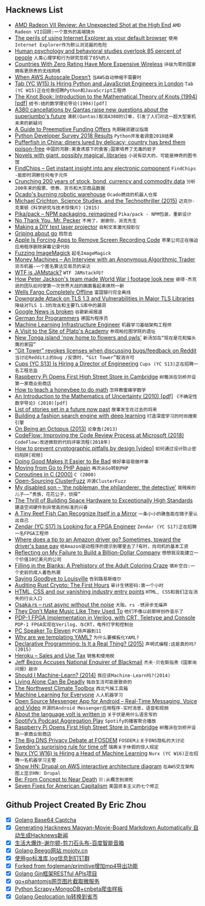 ## Hacknews List


- [AMD Radeon VII Review: An Unexpected Shot at the High End](https://www.anandtech.com/show/13923/the-amd-radeon-vii-review)  `AMD Radeon VII回顾:一个意外的高端镜头`
- [The perils of using Internet Explorer as your default browser](https://techcommunity.microsoft.com/t5/Windows-IT-Pro-Blog/The-perils-of-using-Internet-Explorer-as-your-default-browser/ba-p/331732)  `使用Internet Explorer作为默认浏览器的危险`
- [Human psychology and behavioral studies overlook 85 percent of people](https://www.sapiens.org/culture/weird-cultures-human-nature/)  `人类心理学和行为研究忽视了85%的人`
- [Countries With Zero Rating Have More Expensive Wireless](https://www.eff.org/deeplinks/2019/02/countries-zero-rating-have-more-expensive-wireless-broadband-countries-without-it)  `评级为零的国家拥有更昂贵的无线网络`
- [When AWS Autoscale Doesn’t](https://segment.com/blog/when-aws-autoscale-doesn-t/)  `当AWS自动伸缩不需要时`
- [Tab (YC W15) Is Hiring Python and JavaScript Engineers in London](https://jobs.tab.travel)  `Tab (YC W15)正在伦敦招聘Python和JavaScript工程师`
- [The Knot Book: Introduction to the Mathematical Theory of Knots (1994) [pdf]](http://math.harvard.edu/~ctm/home/text/books/adams/knot_book/knot_book.pdf)  `结书:结的数学理论导论(1994)[pdf]`
- [A380 cancellations by Qantas raise new questions about the superjumbo&#39;s future](https://edition.cnn.com/2019/02/07/business/qantas-airbus-a380/index.html)  `澳航(Qantas)取消A380的订单，引发了人们对这一超大型客机未来的新疑问`
- [A Guide to Preemptive Funding Offers](https://blog.ycombinator.com/a-strategic-guide-to-preemptive-funding-offers/)  `先期融资建议指南`
- [Python Developer Survey 2018 Results](https://www.jetbrains.com/research/python-developers-survey-2018/)  `Python开发者调查2018结果`
- [Pufferfish in China: diners lured by delicacy; country has bred them poison-free](https://www.scmp.com/lifestyle/food-drink/article/2185125/pufferfish-china-beijing-diners-lured-delicacy-now-country-has)  `中国的河豚:美食诱惑下的食客;国家培养了无毒的蚊子`
- [Novels with giant, possibly magical, libraries](https://www.charlieharrington.com/novels-with-libraries)  `小说有巨大的，可能是神奇的图书馆`
- [FindChips – Get instant insight into any electronic component](https://www.findchips.com/)  `FindChips -能即时洞察任何电子元件`
- [Crunching 200 years of stock, bond, currency and commodity data](https://www.bloomberg.com/opinion/articles/2019-02-07/eternal-market-patience-offers-eternal-rewards)  `分析200年来的股票、债券、货币和大宗商品数据`
- [Ocado&#39;s burning robotic warehouse](https://www.bbc.co.uk/news/technology-47160448)  `Ocado燃烧的机器人仓库`
- [Michael Crichton, Science Studies, and the Technothriller (2015)](http://histscifi.com/essays/radin/technothriller)  `迈克尔·克莱顿《科学研究与技术惊悚片》(2015)`
- [Pika/pack – NPM packaging, reimagined](https://www.pikapkg.com/blog/introducing-pika-pack/)  `Pika/pack - NPM包装，重新设计`
- [No Thank You, Mr. Pecker](https://medium.com/@jeffreypbezos/no-thank-you-mr-pecker-146e3922310f)  `不用了，谢谢你，派克先生`
- [Making a DIY text laser projector](https://habr.com/en/post/438618/)  `自制文本激光投影仪`
- [Griping about go](https://https.www.google.com.tedunangst.com/flak/post/griping-about-go)  `抱怨去`
- [Apple Is Forcing Apps to Remove Screen Recording Code](https://techcrunch.com/2019/02/07/apple-glassbox-apps/)  `苹果公司正在强迫应用程序删除屏幕记录代码`
- [Fuzzing ImageMagick](https://alexgaynor.net/2019/feb/05/notes-fuzzing-imagemagick-graphicsmagick/)  `起毛ImageMagick`
- [Money Machines – An Interview with an Anonymous Algorithmic Trader](https://logicmag.io/06-money-machines/)  `货币机器-一个匿名算法交易员的采访`
- [WTF is JAMstack?](https://jamstack.wtf/)  `WTF JAMstack吗?`
- [How Peter Jackson&#39;s team made World War I footage look new](https://www.recode.net/2018/12/15/18141509/peter-jackson-wwi-world-war-they-shall-not-grow-old-documentary-kara-swisher-recode-decode-podcast)  `彼得·杰克逊的团队如何使第一次世界大战的画面看起来焕然一新`
- [Wells Fargo Completely Offline](item?id=19108115)  `富国银行完全离线`
- [Downgrade Attack on TLS 1.3 and Vulnerabilities in Major TLS Libraries](https://www.nccgroup.trust/us/about-us/newsroom-and-events/blog/2019/february/downgrade-attack-on-tls-1.3-and-vulnerabilities-in-major-tls-libraries/)  `降级对TLS 1.3的攻击和主要TLS库中的漏洞`
- [Google News is broken](https://char.gd/blog/2019/google-news-is-broken)  `谷歌新闻报道`
- [German for Programmers](https://wickedchicken.github.io/post/german-for-programmers/)  `德国为程序员`
- [Machine Learning Infrastructure Engineer](https://angel.co/crowdai/jobs/496298-machine-learning-infrstructure-engineer)  `机器学习基础架构工程师`
- [A Visit to the Site of Plato&#39;s Academy](https://www.nytimes.com/2019/02/06/opinion/athens-plato-academy.html)  `参观柏拉图学院的遗址`
- [New Tonga island &#39;now home to flowers and owls&#39;](https://www.bbc.co.uk/news/world-asia-47153797)  `新汤加岛“现在是花和猫头鹰的家园”`
- [“Git Tower” revokes licenses when discussing bugs/feedback on Reddit](https://www.reddit.com/r/git/comments/ao1q7t/care_git_tower_revokes_licenses_when_discussing/)  `当讨论Reddit上的bug /反馈时，“Git Tower”取消许可`
- [Cups (YC S13) Is Hiring a Director of Engineering](item?id=19107209)  `Cups (YC S13)正在招聘一名工程总监`
- [Raspberry Pi Opens First High Street Store in Cambridge](https://www.bbc.co.uk/news/uk-england-cambridgeshire-47143411)  `树莓派在剑桥开设第一家商业街商店`
- [How to teach a honeybee to do math](https://www.pbs.org/newshour/science/how-to-teach-a-honeybee-to-do-math)  `怎样教蜜蜂学数学`
- [An Introduction to the Mathematics of Uncertainty (2010) [pdf]](https://www.creighton.edu/fileadmin/user/CCAS/programs/fuzzy_math/docs/MOU.pdf)  `《不确定性数学导论》(2010)[pdf]`
- [List of stories set in a future now past](https://en.wikipedia.org/wiki/List_of_stories_set_in_a_future_now_past)  `故事发生在过去的将来`
- [Building a fashion search engine with deep learning](https://blog.floydhub.com/similar-fashion-images/)  `打造深度学习的时尚搜索引擎`
- [On Being an Octopus (2013)](http://bostonreview.net/books-ideas/peter-godfrey-smith-being-octopus)  `论章鱼(2013)`
- [CodeFlow: Improving the Code Review Process at Microsoft (2018)](https://queue.acm.org/detail.cfm?id=3292420)  `CodeFlow:改进微软的代码评审流程(2018年)`
- [How to prevent cryptographic pitfalls by design [video]](https://fosdem.org/2019/schedule/event/crypto_pitfalls/)  `如何通过设计防止密码陷阱[视频]`
- [Doing Good Makes It Easier to Be Bad](http://nautil.us/blog/-why-doing-good-makes-it-easier-to-be-bad)  `做好事容易做坏事`
- [Moving from Go to PHP Again](https://dannyvankooten.com/from-go-back-to-php-again/)  `再次从Go转到PHP`
- [Coroutines in C (2000)](https://www.chiark.greenend.org.uk/~sgtatham/coroutines.html)  `C (2000)`
- [Open-Sourcing ClusterFuzz](https://opensource.googleblog.com/2019/02/open-sourcing-clusterfuzz.html)  `开源ClusterFuzz`
- [My disabled son – ‘the nobleman, the philanderer, the detective’](https://www.bbc.co.uk/news/disability-47064773)  `我残疾的儿子——“贵族，花花公子，侦探”`
- [The Thrill of Building Space Hardware to Exceptionally High Standards](https://hackaday.com/2019/02/04/the-thrill-of-building-space-hardware-to-exceptionally-high-standards/)  `建造空间硬件到异常高的标准的兴奋`
- [A Tiny Reef Fish Can Recognize Itself in a Mirror](https://www.scientificamerican.com/article/a-tiny-reef-fish-can-recognize-itself-in-a-mirror/)  `一条小小的礁鱼能在镜子里认出自己`
- [Zendar (YC S17) Is Looking for a FPGA Engineer](item?id=19108995)  `Zendar (YC S17)正在招聘一名FPGA工程师`
- [Where does a tip to an Amazon driver go? Sometimes, toward the driver&#39;s base pay](https://www.latimes.com/business/technology/la-fi-tn-amazon-drivers-tips-20190207-story.html)  `给Amazon驱动程序的提示到哪里去了?有时，向司机的基本工资`
- [Reflecting on My Failure to Build a Billion-Dollar Company](https://medium.com/@shl/reflecting-on-my-failure-to-build-a-billion-dollar-company-b0c31d7db0e7)  `想想我没能建立一个价值10亿美元的公司`
- [Filling in the Blanks: A Prehistory of the Adult Coloring Craze](https://publicdomainreview.org/2019/02/06/filling-in-the-blanks-a-prehistory-of-the-adult-coloring-craze/)  `填补空白:一个史前的成人着色热潮`
- [Saying Goodbye to Louisville](https://fiber.googleblog.com/2019/02/louisville_7.html)  `告别路易斯维尔`
- [Auditing Rust Crypto: The First Hours](https://research.kudelskisecurity.com/2019/02/07/auditing-rust-crypto-the-first-hours/)  `审计生锈密码:第一个小时`
- [HTML, CSS and our vanishing industry entry points](https://rachelandrew.co.uk/archives/2019/01/30/html-css-and-our-vanishing-industry-entry-points/)  `HTML, CSS和我们正在消失的行业入口`
- [Osaka.rs – rust async without the noise](http://aep.github.io/rust-async-without-the-noise/)  `大阪。rs -锈异步无噪声`
- [They Don’t Make Music Like They Used To](https://www.nytimes.com/2019/02/07/opinion/what-these-grammy-songs-tell-us-about-the-loudness-wars.html)  `他们不像以前那样创作音乐了`
- [PDP-1 FPGA Implementation in Verilog, with CRT, Teletype and Console](https://github.com/hrvach/fpg1)  `PDP-1 FPGA实现在Verilog，与CRT，电传打字和控制台`
- [PC Speaker To Eleven](https://habr.com/en/post/439192/)  `PC扬声器到11`
- [Why are we templating YAML?](https://leebriggs.co.uk/blog/2019/02/07/why-are-we-templating-yaml.html)  `为什么要模板化YAML?`
- [Declarative Programming: Is It a Real Thing? (2015)](https://www.toptal.com/software/declarative-programming)  `声明式编程:这是真的吗?(2015)`
- [Heroku – Sales and Use Tax](https://www.heroku.com/salestax)  `销售和使用税`
- [Jeff Bezos Accuses National Enquirer of Blackmail](https://www.nytimes.com/2019/02/07/technology/jeff-bezos-national-enquirer-blackmail.html)  `杰夫·贝佐斯指责《国家询问报》敲诈`
- [Should I Machine-Learn? (2014)](http://blog.nullspace.io/should_i_machine_learn.html)  `我应该Machine-Learn吗?(2014)`
- [Living Alone Can Be Deadly](https://www.nytimes.com/2019/02/07/well/live/living-alone-death-mortality-social-isolation.html)  `独自生活可能是致命的`
- [The Northwest Climate Toolbox](https://climatetoolbox.org/)  `西北气候工具箱`
- [Machine Learning for Everyone](https://vas3k.com/blog/machine_learning/?ref=hn)  `人人机器学习`
- [Open Source Messenger App for Android – Real-Time Messaging, Voice and Video](https://github.com/mesibo/messenger-app-android)  `开源的Android Messenger应用程序-实时消息，语音和视频`
- [About the language volt is written in](https://volt.ws/lang)  `关于伏是用什么语言写的`
- [Spotify’s Podcast Aggregation Play](https://stratechery.com/2019/spotifys-podcast-aggregation-play/)  `Spotify的播客聚合播放`
- [Raspberry Pi Opens First High Street Store in Cambridge](https://www.bbc.com/news/uk-england-cambridgeshire-47143411)  `树莓派在剑桥开设第一家商业街商店`
- [The Big DNS Privacy Debate at FOSDEM](https://blog.powerdns.com/2019/02/07/the-big-dns-privacy-debate-at-fosdem/)  `FOSDEM上关于DNS隐私的大讨论`
- [Sweden&#39;s surprising rule for time off](http://www.bbc.com/capital/story/20190206-swedens-surprising-rule-for-time-off)  `瑞典关于休假的惊人规定`
- [Nurx (YC W16) is Hiring a Head of Machine Learning](https://grnh.se/cf519cdb2)  `Nurx (YC W16)正在招聘一名机器学习主管`
- [Show HN: Drupal on AWS interactive architecture diagram](https://app.ilograph.com/demo.Drupal%20on%20AWS)  `在AWS交互架构图上显示HN: Drupal`
- [Be: From Concept to Near Death](https://mondaynote.com/50-years-in-tech-part-15-be-from-concept-to-near-death-f69c64d8725e)  `贝:从概念到濒死`
- [Seven Fixes for American Capitalism](https://www.bloomberg.com/news/features/2019-02-07/seven-fixes-for-american-capitalism)  `美国资本主义的七个修正`

## Github Project Created By Eric Zhou

- [x] [Golang Base64 Captcha](https://github.com/mojocn/base64Captcha)
- [x] [Generating Hacknews Maoyan-Movie-Board Markdown Automatically 自动生成Hacknews新闻](https://github.com/dejavuzhou/md-genie)
- [x] [生活大爆炸-谢尔顿-剪刀石头布-百度智能音箱](https://github.com/mojocn/dueros-bang-game)
- [x] [Golang Beego网站 mojotv.cn](https://github.com/mojocn/www.mojotv.cn)
- [x] [使用go标准库,log信息到钉钉群](https://github.com/mojocn/dooger)
- [x] [Forked from fogleman/primitive增加mp4导出功能](https://github.com/mojocn/primitive)
- [x] [Golang Gin框架RESTful APIs项目](https://github.com/JJJJJJJerk/ezier-golang-web-api-framework)
- [x] [go+phantomjs网页图片截取微服务](https://github.com/mojocn/screen_shot)
- [x] [Python Scrapy+MongoDB+cnbeta爬虫样板](https://github.com/mojocn/scrapy_mongodb_boilerplate_cnbeta)
- [x] [Golang Geolocation Ip转换到省市](https://github.com/mojocn/ip2location)